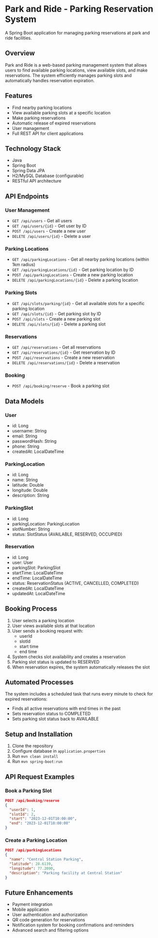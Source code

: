 # Park and Ride - Parking Reservation System

A Spring Boot application for managing parking reservations at park and ride facilities.

## Overview

Park and Ride is a web-based parking management system that allows users to find available parking locations, view available slots, and make reservations. The system efficiently manages parking slots and automatically handles reservation expiration.

## Features

- Find nearby parking locations
- View available parking slots at a specific location
- Make parking reservations
- Automatic release of expired reservations
- User management
- Full REST API for client applications

## Technology Stack

- Java
- Spring Boot
- Spring Data JPA
- H2/MySQL Database (configurable)
- RESTful API architecture

## API Endpoints

### User Management
- `GET /api/users` - Get all users
- `GET /api/users/{id}` - Get user by ID
- `POST /api/users` - Create a new user
- `DELETE /api/users/{id}` - Delete a user

### Parking Locations
- `GET /api/parkingLocations` - Get all nearby parking locations (within 1km radius)
- `GET /api/parkingLocations/{id}` - Get parking location by ID
- `POST /api/parkingLocations` - Create a new parking location
- `DELETE /api/parkingLocations/{id}` - Delete a parking location

### Parking Slots
- `GET /api/slots/parking/{id}` - Get all available slots for a specific parking location
- `GET /api/slots/{id}` - Get parking slot by ID
- `POST /api/slots` - Create a new parking slot
- `DELETE /api/slots/{id}` - Delete a parking slot

### Reservations
- `GET /api/reservations` - Get all reservations
- `GET /api/reservations/{id}` - Get reservation by ID
- `POST /api/reservations` - Create a new reservation
- `DELETE /api/reservations/{id}` - Delete a reservation

### Booking
- `POST /api/booking/reserve` - Book a parking slot

## Data Models

### User
- id: Long
- username: String
- email: String
- passwordHash: String
- phone: String
- createdAt: LocalDateTime

### ParkingLocation
- id: Long
- name: String
- latitude: Double
- longitude: Double
- description: String

### ParkingSlot
- id: Long
- parkingLocation: ParkingLocation
- slotNumber: String
- status: SlotStatus (AVAILABLE, RESERVED, OCCUPIED)

### Reservation
- id: Long
- user: User
- parkingSlot: ParkingSlot
- startTime: LocalDateTime
- endTime: LocalDateTime
- status: ReservationStatus (ACTIVE, CANCELLED, COMPLETED)
- createdAt: LocalDateTime
- updatedAt: LocalDateTime

## Booking Process

1. User selects a parking location
2. User views available slots at that location
3. User sends a booking request with:
   - userId
   - slotId
   - start time
   - end time
4. System checks slot availability and creates a reservation
5. Parking slot status is updated to RESERVED
6. When reservation expires, the system automatically releases the slot

## Automated Processes

The system includes a scheduled task that runs every minute to check for expired reservations:
- Finds all active reservations with end times in the past
- Sets reservation status to COMPLETED
- Sets parking slot status back to AVAILABLE

## Setup and Installation

1. Clone the repository
2. Configure database in `application.properties`
3. Run `mvn clean install`
4. Run `mvn spring-boot:run`

## API Request Examples

### Book a Parking Slot
```json
POST /api/booking/reserve
{
  "userId": 1,
  "slotId": 2,
  "start": "2023-12-01T10:00:00",
  "end": "2023-12-01T18:00:00"
}
```

### Create a Parking Location
```json
POST /api/parkingLocations
{
  "name": "Central Station Parking",
  "latitude": 28.6139,
  "longitude": 77.2090,
  "description": "Parking facility at Central Station"
}
```

## Future Enhancements

- Payment integration
- Mobile application
- User authentication and authorization
- QR code generation for reservations
- Notification system for booking confirmations and reminders
- Advanced search and filtering options
